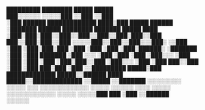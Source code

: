   █████████                  ████████              █████                          █████             
 ███░░░░░░                  ░░░░░███              ░░███                          ░░███              
░███ ██████  █████████████  ████░███ █████  ██████ ░███████    ██████  ████████  ███████  █████ ████
░███░███░███░░███░░███░░███░░███░███░░███  ███░░███░███░░███  ░░░░░███░░███░░███░░░███░  ░░███ ░███ 
░███░███░███ ░███ ░███ ░███ ░███░██████░  ░███████ ░███ ░███   ███████ ░███ ░░░   ░███    ░███ ░███ 
░███░░░ ░███ ░███ ░███ ░███ ░███░███░░███ ░███░░░  ░███ ░███  ███░░███ ░███       ░███ ███░███ ░███ 
░░█████████  █████░███ █████████████ █████░░██████ ████ █████░░█████████████      ░░█████ ░░███████ 
 ░░░░░░░░░  ░░░░░ ░░░ ░░░░░░░░░░░░░ ░░░░░  ░░░░░░ ░░░░ ░░░░░  ░░░░░░░░░░░░░        ░░░░░   ░░░░░███ 
                                                                                           ███ ░███ 
                                                                                          ░░██████  
                                                                                           ░░░░░░   
